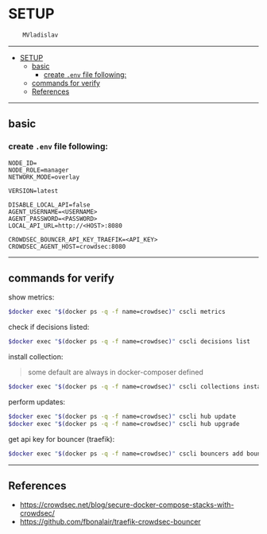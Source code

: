 # SETUP

```sh
    MVladislav
```

---

- [SETUP](#setup)
  - [basic](#basic)
    - [create `.env` file following:](#create-env-file-following)
  - [commands for verify](#commands-for-verify)
  - [References](#references)

---

## basic

### create `.env` file following:

```env
NODE_ID=
NODE_ROLE=manager
NETWORK_MODE=overlay

VERSION=latest

DISABLE_LOCAL_API=false
AGENT_USERNAME=<USERNAME>
AGENT_PASSWORD=<PASSWORD>
LOCAL_API_URL=http://<HOST>:8080

CROWDSEC_BOUNCER_API_KEY_TRAEFIK=<API_KEY>
CROWDSEC_AGENT_HOST=crowdsec:8080
```

---

## commands for verify

show metrics:

```sh
$docker exec "$(docker ps -q -f name=crowdsec)" cscli metrics
```

check if decisions listed:

```sh
$docker exec "$(docker ps -q -f name=crowdsec)" cscli decisions list
```

install collection:

> some default are always in docker-composer defined

```sh
$docker exec "$(docker ps -q -f name=crowdsec)" cscli collections install crowdsecurity/<collection name>
```

perform updates:

```sh
$docker exec "$(docker ps -q -f name=crowdsec)" cscli hub update
$docker exec "$(docker ps -q -f name=crowdsec)" cscli hub upgrade
```

get api key for bouncer (traefik):

```sh
$docker exec "$(docker ps -q -f name=crowdsec)" cscli bouncers add bouncer-traefik
```

---

## References

- <https://crowdsec.net/blog/secure-docker-compose-stacks-with-crowdsec/>
- <https://github.com/fbonalair/traefik-crowdsec-bouncer>

